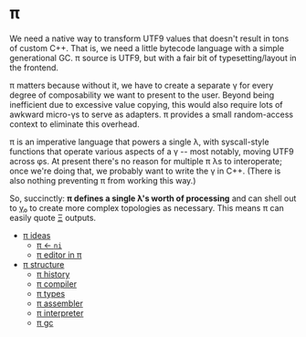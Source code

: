 # π
We need a native way to transform UTF9 values that doesn't result in tons of custom C++. That is, we need a little bytecode language with a simple generational GC. π source is UTF9, but with a fair bit of typesetting/layout in the frontend.

π matters because without it, we have to create a separate γ for every degree of composability we want to present to the user. Beyond being inefficient due to excessive value copying, this would also require lots of awkward micro-γs to serve as adapters. π provides a small random-access context to eliminate this overhead.

π is an imperative language that powers a single λ, with syscall-style functions that operate various aspects of a γ -- most notably, moving UTF9 across φs. At present there's no reason for multiple π λs to interoperate; once we're doing that, we probably want to write the γ in C++. (There is also nothing preventing π from working this way.)

So, succinctly: **π defines a single λ's worth of processing** and can shell out to [γ₀](gamma0.md) to create more complex topologies as necessary. This means π can easily quote [Ξ](Xi.md) outputs.

+ [π ideas](pi-ideas.md)
  + [π ← `ni`](pi-ni.md)
  + [π editor in π](pi-editor.md)
+ [π structure](pi-structure.md)
  + [π history](pi-history.md)
  + [π compiler](pi-compiler.md)
  + [π types](pi-types.md)
  + [π assembler](pi-asm.md)
  + [π interpreter](pi-interpreter.md)
  + [π gc](pi-gc.md)
